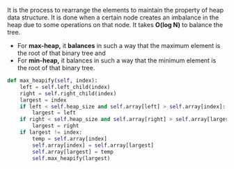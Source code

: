 It is the process to rearrange the elements to maintain the property of heap data structure. It is done when a certain node creates an imbalance in the heap due to some operations on that node. It takes **O(log N)** to balance the tree. 

- For **max-heap,** it **balances** in such a way that the maximum element is the root of that binary tree and 
- For **min-heap,** it balances in such a way that the minimum element is the root of that binary tree.


```python
def max_heapify(self, index):
	left = self.left_child(index)
	right = self.right_child(index)
	largest = index
	if left < self.heap_size and self.array[left] > self.array[index]:
		largest = left
	if right < self.heap_size and self.array[right] > self.array[largest]:
		largest = right
	if largest != index:
		temp = self.array[index]
		self.array[index] = self.array[largest]
		self.array[largest] = temp
		self.max_heapify(largest)
```
